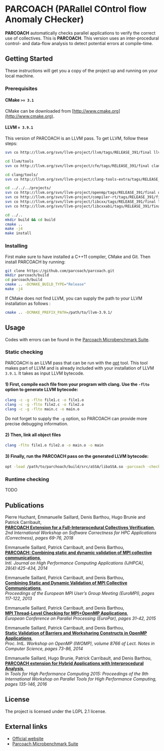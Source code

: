 # PARCOACH (PARallel COntrol flow Anomaly CHecker)

**PARCOACH** automatically checks parallel applications to verify the correct use of collectives. This is **PARCOACH**. This version uses an inter-procedural control- and data-flow analysis to detect potential errors at compile-time.

## Getting Started

These instructions will get you a copy of the project up and running on your local machine.

### Prerequisites

#### CMake `>= 3.1`

CMake can be downloaded from [http://www.cmake.org](http://www.cmake.org).

#### LLVM `= 3.9.1`

This version of PARCOACH is an LLVM pass. To get LLVM, follow these steps:

```bash
svn co http://llvm.org/svn/llvm-project/llvm/tags/RELEASE_391/final llvm

cd llvm/tools 
svn co http://llvm.org/svn/llvm-project/cfe/tags/RELEASE_391/final clang

cd clang/tools/
svn co http://llvm.org/svn/llvm-project/clang-tools-extra/tags/RELEASE_391/final extra

cd ../../../projects/ 
svn co http://llvm.org/svn/llvm-project/openmp/tags/RELEASE_391/final openmp
svn co http://llvm.org/svn/llvm-project/compiler-rt/tags/RELEASE_391/final compiler-rt
svn co http://llvm.org/svn/llvm-project/libcxx/tags/RELEASE_391/final libcxx
svn co http://llvm.org/svn/llvm-project/libcxxabi/tags/RELEASE_391/final libcxxabi 

cd ../..
mkdir build && cd build
cmake ..
make -j4
make install 
```

### Installing

First make sure to have installed a C++11 compiler, CMake and Git. Then install PARCOACH by running:

```bash
git clone https://github.com/parcoach/parcoach.git
mkdir parcoach/build
cd parcoach/build
cmake .. -DCMAKE_BUILD_TYPE="Release"
make -j4
```

If CMake does not find LLVM, you can supply the path to your LLVM installation as follows  :
```bash
cmake .. -DCMAKE_PREFIX_PATH=/path/to/llvm-3.9.1/
```

## Usage
Codes with errors can be found in the [Parcoach Microbenchmark Suite](https://github.com/parcoach/microbenchmarks).

### Static checking

PARCOACH is an LLVM pass that can be run with the [opt](http://llvm.org/docs/CommandGuide/opt.html) tool. This tool makes part of LLVM and is already included with your installation of LLVM `3.9.1`. It takes as input LLVM bytecode.

#### 1) First, compile each file from your program with clang. Use the `-flto` option to generate LLVM bytecode:
```bash
clang -c -g -flto file1.c -o file1.o
clang -c -g -flto file2.c -o file2.o
clang -c -g -flto main.c -o main.o
```
 
 Do not forget to supply the `-g` option, so PARCOACH can provide more precise debugging information.
 
#### 2) Then, link all object files
```bash
clang -flto file1.o file2.o -o main.o -o main
```

#### 3) Finally, run the PARCOACH pass on the generated LLVM bytecode:
```bash
opt -load /path/to/parchoach/build/src/aSSA/libaSSA.so -parcoach -check-mpi -inter-only < main
```

### Runtime checking

TODO

## Publications
Pierre Huchant, Emmanuelle Saillard, Denis Barthou, Hugo Brunie and Patrick Carribault,  
**[PARCOACH Extension for a Full-Interprocedural Collectives Verification](https://doi.org/10.1109/Correctness.2018.00013)**,  
*2nd International Workshop on Software Correctness for HPC Applications (Correctness), pages 69-76, 2018*

Emmanuelle Saillard, Patrick Carribault, and Denis Barthou,  
**[PARCOACH: Combining static and dynamic validation of MPI collective communications](https://doi.org/10.1177%2F1094342014552204)**,  
*Intl. Journal on High Performance Computing Applications (IJHPCA), 28(4):425-434, 2014*

Emmanuelle Saillard, Patrick Carribault, and Denis Barthou,  
**[Combining Static and Dynamic Validation of MPI Collective Communications](https://doi.org/10.1145/2488551.2488555)**,  
*Proceedings of the European MPI User’s Group Meeting (EuroMPI), pages 117-122, 2013*

Emmanuelle Saillard, Patrick Carribault, and Denis Barthou,  
**[MPI Thread-Level Checking for MPI+OpenMP Applications](https://doi.org/10.1007/978-3-662-48096-0_3)**,  
*European Conference on Parallel Processing (EuroPar), pages 31-42, 2015*

Emmanuelle Saillard, Patrick Carribault, and Denis Barthou,  
**[Static Validation of Barriers and Worksharing Constructs in OpenMP Applications](https://doi.org/10.1007/978-3-319-11454-5_6)**,  
*Proc. IntL. Workshop on OpenMP (IWOMP), volume 8766 of Lect. Notes in Computer Science, pages 73-86, 2014*

Emmanuelle Saillard, Hugo Brunie, Patrick Carribault, and Denis Barthou,  
**[PARCOACH extension for Hybrid Applications with Interprocedural Analysis](https://doi.org/10.1007/978-3-319-39589-0_11)**,  
*In Tools for High Performance Computing 2015: Proceedings of the 9th International Workshop on Parallel Tools for High Performance Computing, pages 135-146, 2016*


## License
The project is licensed under the LGPL 2.1 license.
## External links

- [Official website](https://parcoach.github.io)
- [Parcoach Microbenchmark Suite](https://github.com/parcoach/microbenchmarks)